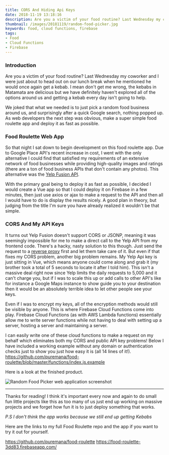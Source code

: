 ```yaml
---
title: CORS And Hiding Api Keys
date: 2018-11-19 13:18:16
description: Are you a victim of your food routine? Last Wednesday my coworker and I were just about to head out on our lunch break when he mentioned he would once again get a kebab. I mean don't get me wrong, the kebabs in Matamata are delicious but we have definitely haven't explored all of the options around us and getting a kebab every day isn't going to help.
thumbnail: /images/20181119/random-food-picker.jpg
keywords: food, cloud functions, firebase
tags:
- Food
- Cloud Functions
- Firebase
---
```

### Introduction

Are you a victim of your food routine? Last Wednesday my coworker and I were just about to head out on our lunch break when he mentioned he would once again get a kebab. I mean don't get me wrong, the kebabs in Matamata are delicious but we have definitely haven't explored all of the options around us and getting a kebab every day isn't going to help.

We joked that what we needed is to just pick a random food business around us, and surprisingly after a quick Google search, nothing popped up.
As web developers the next step was obvious, make a super simple food roulette app and deploy it as fast as possible.

<!-- more -->

### Food Roulette Web App

So that night I sat down to begin development on this food roulette app. Due to Google Place API's recent increase in cost, I went with the only alternative I could find that satisfied my requirements of an extensive network of food businesses while providing high-quality images and ratings (there are a ton of food business APIs that don't contain any photos). This alternative was the [Yelp Fusion API](https://www.yelp.com/fusion "Yelp Fusion API").

With the primary goal being to deploy it as fast as possible, I decided I would create a Vue app so that I could deploy it on Firebase in a few minutes, then just use axios or ajax to make a request to the API and then all I would have to do is display the results nicely. A good plan in theory, but judging from the title I'm sure you have already realized it wouldn't be that simple.

### CORS And My API Keys

It turns out Yelp Fusion doesn't support CORS or JSONP, meaning it was seemingly impossible for me to make a direct call to the Yelp API from my frontend code. There's a hacky, nasty solution to this though. Just send the request to a [reverse proxy](https://cors-anywhere.herokuapp.com/ "CORS Anywhere") first and let them take care of it. But even if that fixes my CORS problem, another big problem remains. My Yelp Api key is just sitting in Vue, which means anyone could come along and grab it (my brother took a total of 5 seconds to locate it after I told him). This isn't a massive deal right now since Yelp limits the daily requests to 5,000 and it can't charge you, but if I was to scale this up or add calls to other API's like for instance a Google Maps instance to show guide you to your destination then it would be an absolutely terrible idea to let other people see your keys.

Even if I was to encrypt my keys, all of the encryption methods would still be visible by anyone. This is where Firebase Cloud Functions come into play. Firebase Cloud Functions (as with AWS Lambda functions) essentially allow me to write server functions while not having to deal with setting up a server, hosting a server and maintaining a server.

I can easily write one of these cloud functions to make a request on my behalf which eliminates both my CORS and public API key problems!
Below I have included a working example without any domain or authentication checks just to show you just how easy it is (all 14 lines of it!).
<https://github.com/puremana/food-roulette/blob/master/functions/index.js.example>

Here is a look at the finished product.

![Random Food Picker web application screenshot](/images/20181119/random-food-picker.jpg)
___

Thanks for reading! I think it's important every now and again to do small fun little projects like this as too many of us just end up working on massive projects and we forget how fun it is to just deploy something that works.

*P.S I don't think the app works because we still end up getting Kebabs*

Here are the links to my full Food Roulette repo and the app if you want to try it out for yourself.

<https://github.com/puremana/food-roulette>
<https://food-roulette-3dd83.firebaseapp.com/>